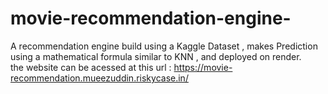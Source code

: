 # movie-recommendation-engine-
A recommendation engine build using a Kaggle Dataset , makes Prediction using a  mathematical formula similar to KNN , and deployed on render.  
the website can be acessed at this url : https://movie-recommendation.mueezuddin.riskycase.in/
